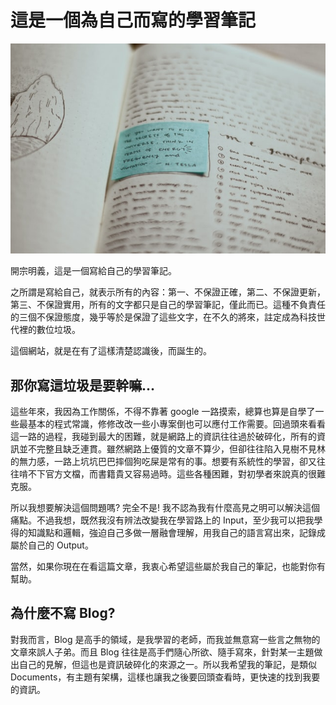 # 這是一個為自己而寫的學習筆記
![notes](assets/images/notes.jpg)

開宗明義，這是一個寫給自己的學習筆記。

之所謂是寫給自己，就表示所有的內容：第一、不保證正確，第二、不保證更新，第三、不保證實用，所有的文字都只是自己的學習筆記，僅此而已。這種不負責任的三個不保證態度，幾乎等於是保證了這些文字，在不久的將來，註定成為科技世代裡的數位垃圾。

這個網站，就是在有了這樣清楚認識後，而誕生的。

## 那你寫這垃圾是要幹嘛...

這些年來，我因為工作關係，不得不靠著 google 一路摸索，總算也算是自學了一些最基本的程式常識，修修改改一些小專案倒也可以應付工作需要。回過頭來看看這一路的過程，我碰到最大的困難，就是網路上的資訊往往過於破碎化，所有的資訊並不完整且缺乏連貫。雖然網路上優質的文章不算少，但卻往往陷入見樹不見林的無力感，一路上坑坑巴巴摔個狗吃屎是常有的事。想要有系統性的學習，卻又往往啃不下官方文檔，而書籍貴又容易過時。這些各種困難，對初學者來說真的很難克服。

所以我想要解決這個問題嗎? 完全不是! 我不認為我有什麼高見之明可以解決這個痛點。不過我想，既然我沒有辨法改變我在學習路上的 Input，至少我可以把我學得的知識點和邏輯，強迫自己多做一層融會理解，用我自己的語言寫出來，記錄成屬於自己的 Output。

當然，如果你現在在看這篇文章，我衷心希望這些屬於我自己的筆記，也能對你有幫助。

## 為什麼不寫 Blog?

對我而言，Blog 是高手的領域，是我學習的老師，而我並無意寫一些言之無物的文章來誤人子弟。而且 Blog 往往是高手們隨心所欲、隨手寫來，針對某一主題做出自己的見解，但這也是資訊破碎化的來源之一。所以我希望我的筆記，是類似 Documents，有主題有架構，這樣也讓我之後要回頭查看時，更快速的找到我要的資訊。